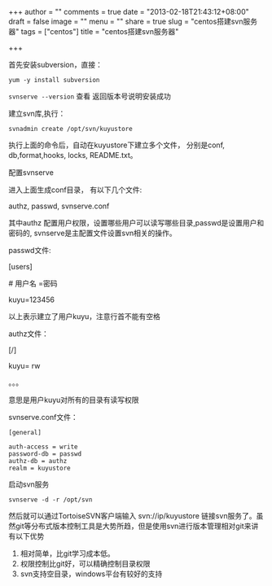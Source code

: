 +++
author = ""
comments = true
date = "2013-02-18T21:43:12+08:00"
draft = false
image = ""
menu = ""
share = true
slug = "centos搭建svn服务器"
tags = ["centos"]
title = "centos搭建svn服务器"

+++

首先安装subversion，直接：

    yum -y install subversion 

`svnserve --version` 查看 返回版本号说明安装成功

建立svn库,执行：

	svnadmin create /opt/svn/kuyustore

执行上面的命令后，自动在kuyustore下建立多个文件， 分别是conf, db,format,hooks, locks, README.txt。

配置svnserve

 进入上面生成conf目录， 有以下几个文件:

 authz, passwd, svnserve.conf

其中authz 配置用户权限，设置哪些用户可以读写哪些目录,passwd是设置用户和密码的, svnserve是主配置文件设置svn相关的操作。

passwd文件:

[users]

\# 用户名 =密码

kuyu=123456

以上表示建立了用户kuyu，注意行首不能有空格

authz文件：

[/]

kuyu= rw

。。。

意思是用户kuyu对所有的目录有读写权限

svnserve.conf文件：

	[general]

 	auth-access = write
	password-db = passwd
 	authz-db = authz
 	realm = kuyustore

启动svn服务

	svnserve -d -r /opt/svn

然后就可以通过TortoiseSVN客户端输入 svn://ip/kuyustore 链接svn服务了。虽然git等分布式版本控制工具是大势所趋，但是使用svn进行版本管理相对git来讲有以下优势

1. 相对简单，比git学习成本低。
2. 权限控制比git好，可以精确控制目录权限
3. svn支持空目录，windows平台有较好的支持
